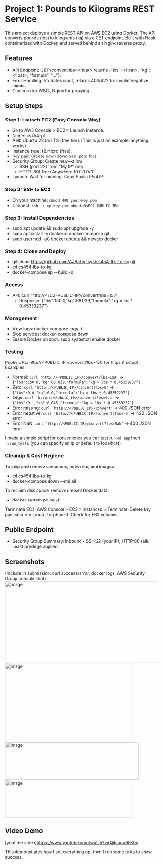 # Project 1: Pounds to Kilograms REST Service
This project deploys a simple REST API on AWS EC2 using Docker. The API converts pounds (lbs) to kilograms (kg) via a GET endpoint. Built with Flask, containerized with Docker, and served behind an Nginx reverse proxy.

## Features
- API Endpoint: GET /convert?lbs=\<float> returns {"lbs": \<float>, "kg": \<float>, "formula": "..."}.
- Error Handling: Validates input, returns 400/422 for invalid/negative inputs.
- Gunicorn for WSGI, Nginx for proxying
  
## Setup Steps
### Step 1: Launch EC2 (Easy Console Way)
- Go to AWS Console > EC2 > Launch Instance.
- Name: cs454-p1
- AMI: Ubuntu 22.04 LTS (free tier). (This is just an example; anything works)
- Instance type: t2.micro (free).
- Key pair: Create new (download .pem file).
- Security Group: Create new—allow:
  - SSH (port 22) from "My IP" only.
  - HTTP (80) from Anywhere (0.0.0.0/0).
- Launch. Wait for running. Copy Public IPv4 IP.

### Step 2: SSH to EC2
- On your machine: `chmod 400 your-key.pem`
- Connect: `ssh -i my-key.pem ubuntu@<EC2-PUBLIC-IP>`

### Step 3: Install Dependencies
- sudo apt update && sudo apt upgrade -y
- sudo apt install -y docker.io docker-compose git
- sudo usermod -aG docker ubuntu && newgrp docker

### Step 4: Clone and Deploy
- git clone https://github.com/AJBaker-sys/cs454-lbs-to-kg.git
- cd cs454-lbs-to-kg
- docker-compose up --build -d

### Access
- API: curl "http://\<EC2-PUBLIC-IP>/convert?lbs=150"
    - Response: {"lbs":150.0,"kg":68.039,"formula":"kg = lbs * 0.45359237"}

### Management
- View logs: docker-compose logs -f
- Stop services: docker-compose down
- Enable Docker on boot: sudo systemctl enable docker

### Testing
Public URL: http://\<PUBLIC_IP>/convert?lbs=150 (or https if setup).
Examples:
- Normal: `curl 'http://<PUBLIC_IP>/convert?lbs=150'` → `{"lbs":150.0,"kg":68.039,"formula":"kg = lbs * 0.45359237"}`
- Zero: `curl 'http://<PUBLIC_IP>/convert?lbs=0'` → `{"lbs":0.0,"kg":0.0,"formula":"kg = lbs * 0.45359237"}`
- Edge: `curl 'http://<PUBLIC_IP>/convert?lbs=0.1'` → `{"lbs":0.1,"kg":0.045,"formula":"kg = lbs * 0.45359237"}`
- Error missing: `curl 'http://<PUBLIC_IP>/convert'` → 400 JSON error
- Error negative: `curl 'http://<PUBLIC_IP>/convert?lbs=-5'` → 422 JSON error
- Error NaN: `curl 'http://<PUBLIC_IP>/convert?lbs=NaN'` → 400 JSON error

I made a simple script for convenience you can just run
    `cd app` then `.\run_tests` (you can specify an ip or default to localhost)

### Cleanup & Cost Hygiene
To stop and remove containers, networks, and images:
 - cd cs454-lbs-to-kg
 - docker-compose down --rmi all

To reclaim disk space, remove unused Docker data:
 - docker system prune -f

Terminate EC2: AWS Console > EC2 > Instances > Terminate. Delete key pair, security group if orphaned. Check for EBS volumes.

## Public Endpoint
- Security Group Summary: Inbound - SSH:22 (your IP), HTTP:80 (all). Least privilege applied.

## Screenshots
(Include in submission: curl success/error, docker logs, AWS Security Group console shot)
<img width="588" height="270" alt="image" src="https://github.com/user-attachments/assets/5389ce7c-0ddd-47ae-ae85-052322a39147" />
<img width="420" height="260" alt="image" src="https://github.com/user-attachments/assets/db33ae17-4063-4082-b4ae-bfb883e06872" />
<img width="440" height="125" alt="image" src="https://github.com/user-attachments/assets/eedcf5d1-bc04-4e29-a72b-246b38369508" />
<img width="420" height="125" alt="image" src="https://github.com/user-attachments/assets/81b7aff9-d163-433e-b038-fbc01be9b575" />

## Video Demo
[youtube video]https://www.youtube.com/watch?v=Qdsuoo66Khg

This demonstrates how I set everything up, then I run some tests to show success.

